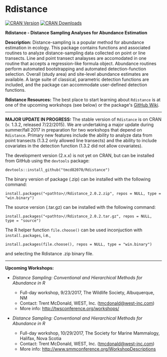 # Rdistance

[![CRAN Version](http://www.r-pkg.org/badges/version/Rdistance)](http://www.r-pkg.org/pkg/Rdistance)
[![CRAN Downloads](http://cranlogs.r-pkg.org/badges/Rdistance)](http://cran.rstudio.com/web/packages/Rdistance/index.html)

**Rdistance - Distance Sampling Analyses for Abundance Estimation**

**Description:**
Distance-sampling is a popular method for abundance estimation in
  ecology. This package contains functions and associated routines to analyze
  distance-sampling data collected on point or line transects. 
  Line and point transect analayses are accomodated in one routine 
  that accepts a regression-like formula object. Abundance routines
  perform automated bootstrapping and automated detection-function 
  selection. Overall (study area) and site-level abundance estimates are
  available. A large suite of classical, parametric detection functions are 
  included, and the package can accommodate user-defined detection functions. 
  
**Rdistance Resources:**
The best place to start learning about `Rdistance` is at one of the upcoming workshops (see below) or the package's [GitHub Wiki](https://github.com/tmcd82070/Rdistance/wiki).

___

**MAJOR UPDATE IN PROGRESS:**
The stable version of `Rdistance` is on CRAN (v. 1.3.2, released 7/22/2015).  We are undertaking a major update during summer/fall 2017 in preparation for two workshops that depend on `Rdistance`.  Primary new features include the ability to analyze data from point transects (1.3.2 only allowed line transects) and the ability to include covariates in the detection function (1.3.2 did not allow covariates).  

The development version (2.x.x) is not yet on CRAN, but can be installed from GitHub using the `devtools` package:

`devtools::install_github("tmcd82070/Rdistance")`

The binary version of package (.zip) can be installed with the following command:

`install.packages("<pathto>//Rdistance_2.0.2.zip", repos = NULL, type = "win.binary")`

The source version (.tar.gz) can be installed with the following command: 

`install.packages("<pathto>//Rdistance_2.0.2.tar.gz", repos = NULL, type = "source")`

The R helper function `file.choose()` can be used inconjuction with `install.packages`, i.e.,

`install.packages(file.choose(), repos = NULL, type = "win.binary")`

and selecting the Rdistance .zip binary file.

___

**Upcoming Workshops:**

* *Distance Sampling: Conventional and Hierarchical Methods for Abundance in R*
    * Full-day workshop, 9/23/2017, The Wildlife Society, Albuquerque, NM
    * Contact:  Trent McDonald, WEST, Inc. (tmcdonald@west-inc.com)
    * More info:  http://twsconference.org/workshops/

* *Distance Sampling: Conventional and Hierarchical Methods for Abundance in R*
    * Full-day workshop, 10/29/2017, The Society for Marine Mammalogy, Halifax, Nova Scotia
    * Contact:  Trent McDonald, WEST, Inc. (tmcdonald@west-inc.com)
    * More info:  http://www.smmconference.org/WorkshopDescriptions
